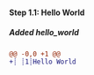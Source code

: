 [{]: <helper> (diffStep 1.1 module="tmp-XXXXXXXXXXXXXXXXX")

#### Step 1.1: Hello World

##### Added hello_world
```diff
@@ -0,0 +1 @@
+┊ ┊1┊Hello World
```

[}]: #